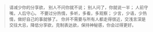 > 请减少你的分享欲，
> 别人不问你就不说；
> 别人问了，你就说一半；
> 人前守嘴，人后守心。
> 不要过分热情，多听，多看，多观察；
> 少言，少语，少热情，做好自己的事就够了。
> 你并不需要与所有人都走得很近，交浅言深是交往大忌，降低分享欲，克制表达欲，保持神秘感，你会过得更好。